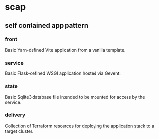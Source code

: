 # scap

## self contained app pattern

### front

Basic Yarn-defined Vite application from a vanilla template.

### service

Basic Flask-defined WSGI application hosted via Gevent.

### state

Basic Sqlite3 database file intended to be mounted for access by the service.

### delivery

Collection of Terraform resources for deploying the application stack to a target cluster.
